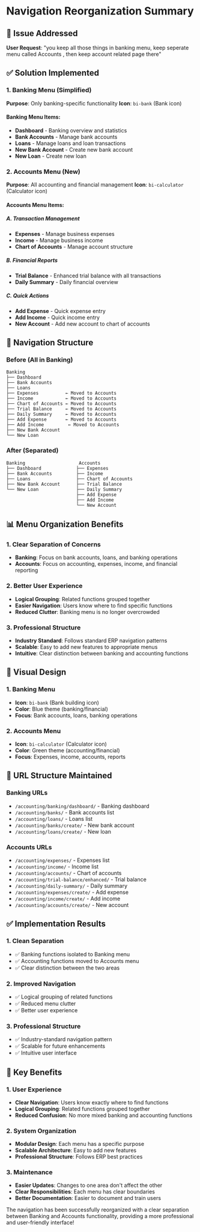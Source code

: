 # Navigation Reorganization Summary

## 🎯 **Issue Addressed**
**User Request**: "you keep all those things in banking menu, keep seperate menu called Accounts , then keep account related page there"

## ✅ **Solution Implemented**

### **1. Banking Menu (Simplified)**
**Purpose**: Only banking-specific functionality
**Icon**: `bi-bank` (Bank icon)

#### **Banking Menu Items**:
- **Dashboard** - Banking overview and statistics
- **Bank Accounts** - Manage bank accounts
- **Loans** - Manage loans and loan transactions
- **New Bank Account** - Create new bank account
- **New Loan** - Create new loan

### **2. Accounts Menu (New)**
**Purpose**: All accounting and financial management
**Icon**: `bi-calculator` (Calculator icon)

#### **Accounts Menu Items**:

##### **A. Transaction Management**
- **Expenses** - Manage business expenses
- **Income** - Manage business income
- **Chart of Accounts** - Manage account structure

##### **B. Financial Reports**
- **Trial Balance** - Enhanced trial balance with all transactions
- **Daily Summary** - Daily financial overview

##### **C. Quick Actions**
- **Add Expense** - Quick expense entry
- **Add Income** - Quick income entry
- **New Account** - Add new account to chart of accounts

## 🔧 **Navigation Structure**

### **Before (All in Banking)**
```
Banking
├── Dashboard
├── Bank Accounts
├── Loans
├── Expenses          ← Moved to Accounts
├── Income            ← Moved to Accounts
├── Chart of Accounts ← Moved to Accounts
├── Trial Balance     ← Moved to Accounts
├── Daily Summary     ← Moved to Accounts
├── Add Expense       ← Moved to Accounts
├── Add Income         ← Moved to Accounts
├── New Bank Account
└── New Loan
```

### **After (Separated)**
```
Banking                    Accounts
├── Dashboard             ├── Expenses
├── Bank Accounts         ├── Income
├── Loans                 ├── Chart of Accounts
├── New Bank Account      ├── Trial Balance
└── New Loan              ├── Daily Summary
                          ├── Add Expense
                          ├── Add Income
                          └── New Account
```

## 📊 **Menu Organization Benefits**

### **1. Clear Separation of Concerns**
- **Banking**: Focus on bank accounts, loans, and banking operations
- **Accounts**: Focus on accounting, expenses, income, and financial reporting

### **2. Better User Experience**
- **Logical Grouping**: Related functions grouped together
- **Easier Navigation**: Users know where to find specific functions
- **Reduced Clutter**: Banking menu is no longer overcrowded

### **3. Professional Structure**
- **Industry Standard**: Follows standard ERP navigation patterns
- **Scalable**: Easy to add new features to appropriate menus
- **Intuitive**: Clear distinction between banking and accounting functions

## 🎨 **Visual Design**

### **1. Banking Menu**
- **Icon**: `bi-bank` (Bank building icon)
- **Color**: Blue theme (banking/financial)
- **Focus**: Bank accounts, loans, banking operations

### **2. Accounts Menu**
- **Icon**: `bi-calculator` (Calculator icon)
- **Color**: Green theme (accounting/financial)
- **Focus**: Expenses, income, accounts, reports

## 🔗 **URL Structure Maintained**

### **Banking URLs**
- `/accounting/banking/dashboard/` - Banking dashboard
- `/accounting/banks/` - Bank accounts list
- `/accounting/loans/` - Loans list
- `/accounting/banks/create/` - New bank account
- `/accounting/loans/create/` - New loan

### **Accounts URLs**
- `/accounting/expenses/` - Expenses list
- `/accounting/income/` - Income list
- `/accounting/accounts/` - Chart of accounts
- `/accounting/trial-balance/enhanced/` - Trial balance
- `/accounting/daily-summary/` - Daily summary
- `/accounting/expenses/create/` - Add expense
- `/accounting/income/create/` - Add income
- `/accounting/accounts/create/` - New account

## ✅ **Implementation Results**

### **1. Clean Separation**
- ✅ Banking functions isolated to Banking menu
- ✅ Accounting functions moved to Accounts menu
- ✅ Clear distinction between the two areas

### **2. Improved Navigation**
- ✅ Logical grouping of related functions
- ✅ Reduced menu clutter
- ✅ Better user experience

### **3. Professional Structure**
- ✅ Industry-standard navigation pattern
- ✅ Scalable for future enhancements
- ✅ Intuitive user interface

## 🚀 **Key Benefits**

### **1. User Experience**
- **Clear Navigation**: Users know exactly where to find functions
- **Logical Grouping**: Related functions grouped together
- **Reduced Confusion**: No more mixed banking and accounting functions

### **2. System Organization**
- **Modular Design**: Each menu has a specific purpose
- **Scalable Architecture**: Easy to add new features
- **Professional Structure**: Follows ERP best practices

### **3. Maintenance**
- **Easier Updates**: Changes to one area don't affect the other
- **Clear Responsibilities**: Each menu has clear boundaries
- **Better Documentation**: Easier to document and train users

The navigation has been successfully reorganized with a clear separation between Banking and Accounts functionality, providing a more professional and user-friendly interface!
